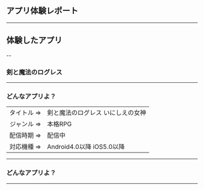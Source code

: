 ## アプリ体験レポート

---

## 体験したアプリ

--

### 剣と魔法のログレス

---

### どんなアプリよ？

|            |                              |
|-----------:|:-----------------------------|
| タイトル => | 剣と魔法のログレス いにしえの女神 |
| ジャンル => | 本格RPG                       |
| 配信時期 => | 配信中                        |
| 対応機種 => | Android4.0以降 iOS5.0以降     |

---

### どんなアプリよ？

---

